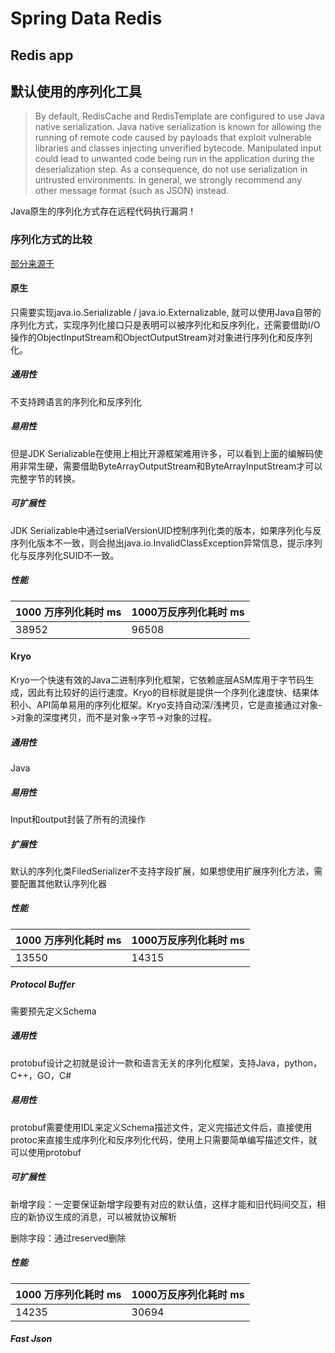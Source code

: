 # Spring Data Redis

## Redis app


## 默认使用的序列化工具
> By default, RedisCache and RedisTemplate are configured to use Java native serialization. Java native serialization is known for allowing the running of remote code caused by payloads that exploit vulnerable libraries and classes injecting unverified bytecode. Manipulated input could lead to unwanted code being run in the application during the deserialization step. As a consequence, do not use serialization in untrusted environments. In general, we strongly recommend any other message format (such as JSON) instead.

Java原生的序列化方式存在远程代码执行漏洞！

### 序列化方式的比较

[部分来源于](https://segmentfault.com/a/1190000039934578) 

#### 原生

只需要实现java.io.Serializable / java.io.Externalizable, 就可以使用Java自带的序列化方式，实现序列化接口只是表明可以被序列化和反序列化，还需要借助I/O操作的ObjectInputStream和ObjectOutputStream对对象进行序列化和反序列化。

##### 通用性

不支持跨语言的序列化和反序列化

##### 易用性

但是JDK Serializable在使用上相比开源框架难用许多，可以看到上面的编解码使用非常生硬，需要借助ByteArrayOutputStream和ByteArrayInputStream才可以完整字节的转换。

##### 可扩展性

JDK Serializable中通过serialVersionUID控制序列化类的版本，如果序列化与反序列化版本不一致，则会抛出java.io.InvalidClassException异常信息，提示序列化与反序列化SUID不一致。

##### 性能

| 1000 万序列化耗时 ms | 1000万反序列化耗时 ms |
| -------------------- | --------------------- |
| 38952                | 96508                 |

#### Kryo

Kryo一个快速有效的Java二进制序列化框架，它依赖底层ASM库用于字节码生成，因此有比较好的运行速度。Kryo的目标就是提供一个序列化速度快、结果体积小、API简单易用的序列化框架。Kryo支持自动深/浅拷贝，它是直接通过对象->对象的深度拷贝，而不是对象->字节->对象的过程。

##### 通用性

Java

##### 易用性

Input和output封装了所有的流操作

##### 扩展性

默认的序列化类FiledSerializer不支持字段扩展，如果想使用扩展序列化方法，需要配置其他默认序列化器

##### 性能

| 1000 万序列化耗时 ms | 1000万反序列化耗时 ms |
| -------------------- | --------------------- |
| 13550                | 14315                 |

##### Protocol Buffer

需要预先定义Schema

##### 通用性

protobuf设计之初就是设计一款和语言无关的序列化框架，支持Java，python，C++，GO，C#

##### 易用性

protobuf需要使用IDL来定义Schema描述文件，定义完描述文件后，直接使用protoc来直接生成序列化和反序列化代码，使用上只需要简单编写描述文件，就可以使用protobuf

##### 可扩展性

新增字段：一定要保证新增字段要有对应的默认值，这样才能和旧代码间交互，相应的新协议生成的消息，可以被就协议解析

删除字段：通过reserved删除

##### 性能

| 1000 万序列化耗时 ms | 1000万反序列化耗时 ms |
| -------------------- | --------------------- |
| 14235                | 30694                 |

##### Fast Json